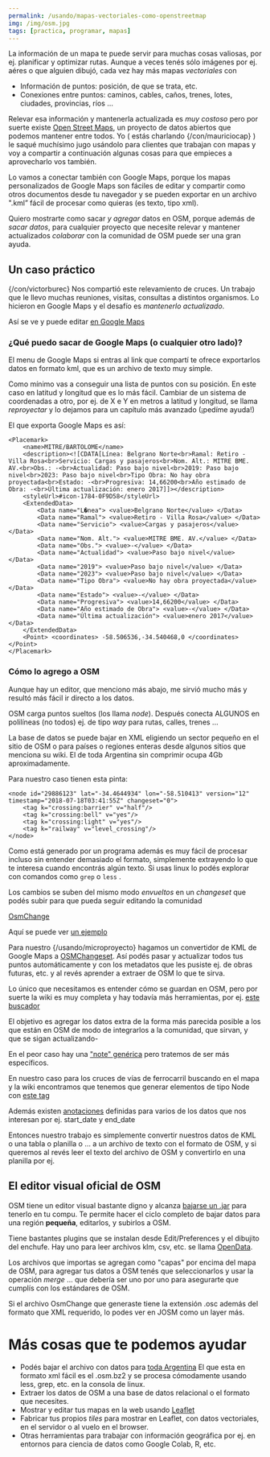 ```yaml
---
permalink: /usando/mapas-vectoriales-como-openstreetmap
img: /img/osm.jpg
tags: [practica, programar, mapas]
---
```


La información de un mapa te puede servir para muchas cosas valiosas, por ej. planificar y optimizar rutas. Aunque a veces tenés sólo imágenes por ej. aéres o que alguien dibujó, cada vez hay más mapas _vectoriales_ con 

* Información de puntos: posición, de que se trata, etc.
* Conexiones entre puntos: caminos, cables, caños, trenes, lotes, ciudades, provincias, ríos ... 

Relevar esa información y mantenerla actualizada es _muy costoso_ pero por suerte existe [Open Street Maps](https://www.openstreetmap.org), un proyecto de datos abiertos que podemos mantener entre todos.  Yo ( estás charlando {/con/mauriciocap} ) le saqué muchísimo jugo usándolo para clientes que trabajan con mapas y voy a compartir a continuación algunas cosas para que empieces a aprovecharlo vos también.

Lo vamos a conectar también con Google Maps, porque 
 los mapas personalizados de Google Maps son fáciles de editar y compartir como otros documentos desde tu navegador y se pueden exportar en un archivo ".kml” fácil de procesar como quieras (es texto, tipo xml).

Quiero mostrarte como sacar _y agregar_ datos en OSM, porque además de _sacar datos_, para cualquier proyecto que necesite relevar y mantener actualizados _colaborar_ con la comunidad de OSM puede ser una gran ayuda.

## Un caso práctico

{/con/victorburec} Nos compartió este relevamiento de cruces. Un trabajo que le llevo muchas reuniones, visitas, consultas a distintos organismos. Lo hicieron en Google Maps y el desafío es _mantenerlo actualizado_.

Así se ve y puede editar [en Google Maps](https://www.google.com/maps/d/u/0/viewer?mid=13WNUquvNnENIWzDGPiHEywvviekCjwGs&ll=-34.73450592640373%2C-58.43146750000005&z=10)


### ¿Qué puedo sacar de Google Maps (o cualquier otro lado)?

El menu de Google Maps si entras al link que compartí te ofrece exportarlos datos en formato kml, que es un archivo de texto muy simple. 

Como mínimo vas a conseguir una lista de puntos con su posición. En este caso en latitud y longitud que es lo más fácil. Cambiar de un sistema de coordenadas a otro, por ej. de X e Y en metros a latitud y longitud, se llama _reproyectar_ y lo dejamos para un capítulo más avanzado (¡pedíme ayuda!)

El que exporta Google Maps es así:

~~~
<Placemark>
	<name>MITRE/BARTOLOME</name>
	<description><![CDATA[Línea: Belgrano Norte<br>Ramal: Retiro - Villa Rosa<br>Servicio: Cargas y pasajeros<br>Nom. Alt.: MITRE BME. AV.<br>Obs.: -<br>Actualidad: Paso bajo nivel<br>2019: Paso bajo nivel<br>2023: Paso bajo nivel<br>Tipo Obra: No hay obra proyectada<br>Estado: -<br>Progresiva: 14,66200<br>Año estimado de Obra: -<br>Última actualización: enero 2017]]></description>
	<styleUrl>#icon-1784-0F9D58</styleUrl>
	<ExtendedData>
		<Data name="L�nea"> <value>Belgrano Norte</value> </Data> 
		<Data name="Ramal"> <value>Retiro - Villa Rosa</value> </Data>
		<Data name="Servicio"> <value>Cargas y pasajeros</value> </Data>
		<Data name="Nom. Alt."> <value>MITRE BME. AV.</value> </Data>
		<Data name="Obs."> <value>-</value> </Data>
		<Data name="Actualidad"> <value>Paso bajo nivel</value> </Data>
		<Data name="2019"> <value>Paso bajo nivel</value> </Data>
		<Data name="2023"> <value>Paso bajo nivel</value> </Data>
		<Data name="Tipo Obra"> <value>No hay obra proyectada</value> </Data>
		<Data name="Estado"> <value>-</value> </Data>
		<Data name="Progresiva"> <value>14,66200</value> </Data>
		<Data name="Año estimado de Obra"> <value>-</value> </Data>
		<Data name="Última actualización"> <value>enero 2017</value> </Data>
	</ExtendedData>
	<Point> <coordinates> -58.506536,-34.540468,0 </coordinates> </Point>
</Placemark>
~~~

### Cómo lo agrego a OSM

Aunque hay un editor, que menciono más abajo, me sirvió mucho más y resultó más fácil ir directo a los datos.

OSM carga puntos sueltos (los llama _node_).
Después conecta ALGUNOS en polilíneas (no todos) 
ej. de tipo _way_ para rutas, calles, trenes ... 

La base de datos se puede bajar en XML eligiendo un sector pequeño en el sitio de OSM o para países o regiones enteras desde algunos sitios que menciona su wiki. El de toda Argentina sin comprimir ocupa 4Gb aproximadamente.

Para nuestro caso tienen esta pinta:

~~~
<node id="29886123" lat="-34.4644934" lon="-58.510413" version="12" timestamp="2018-07-18T03:41:55Z" changeset="0">
	<tag k="crossing:barrier" v="half"/>
	<tag k="crossing:bell" v="yes"/>
	<tag k="crossing:light" v="yes"/>
	<tag k="railway" v="level_crossing"/>
</node>
~~~

Como está generado por un programa además es muy fácil de procesar incluso sin entender demasiado el formato, simplemente extrayendo lo que te interesa cuando encontrás algún texto. Si usas linux lo podés explorar con comandos como `grep` o `less` .

Los cambios se suben del mismo modo _envueltos_ en un _changeset_ que podés subir para que pueda seguir editando la comunidad

[OsmChange](https://wiki.openstreetmap.org/wiki/OsmChange)

Aquí se puede ver [un ejemplo](https://www.openstreetmap.org/api/0.6/changeset/17871446/download)

Para nuestro {/usando/microproyecto} hagamos un convertidor de KML de Google Maps a [OSMChangeset](https://wiki.openstreetmap.org/wiki/Changeset). 
Así podés pasar y actualizar todos tus puntos automáticamente y con los metadatos que les pusiste ej. de obras futuras, etc. y al revés aprender a extraer de OSM lo que te sirva.

Lo único que necesitamos es entender cómo se guardan en OSM, pero por suerte la wiki es muy completa y hay todavía más herramientas, por ej. [este buscador](http://tagfinder.herokuapp.com/search?query=crossing)

El objetivo es agregar los datos extra de la forma más parecida posible a los que están en OSM de modo de integrarlos a la comunidad, que sirvan, y que se sigan actualizando-

En el peor caso hay una ["note" genérica](https://wiki.openstreetmap.org/wiki/Key%3Anote) pero tratemos de ser más específicos.

En nuestro caso para los cruces de vías de ferrocarril buscando en el mapa y la wiki encontramos que tenemos que generar elementos de tipo Node con [este tag](https://wiki.openstreetmap.org/wiki/Tag:railway%3Dcrossing)

Además existen [anotaciones](https://wiki.openstreetmap.org/wiki/Map_Features#Annotation) definidas para varios de los datos que nos interesan por ej. start_date y end_date 

Entonces nuestro trabajo es simplemente convertir nuestros datos de KML o una tabla o planilla o ... a un archivo de texto con el formato de OSM, y si queremos al revés leer el texto del archivo de OSM y convertirlo en una planilla por ej.

## El editor visual oficial de OSM

OSM tiene un editor visual bastante digno y alcanza [bajarse un .jar](https://josm.openstreetmap.de/wiki/Download) para tenerlo en tu compu. Te permite hacer el ciclo completo de bajar datos para una región __pequeña__, editarlos, y subirlos a OSM.

Tiene bastantes plugins que se instalan desde Edit/Preferences y el dibujito del enchufe. Hay uno para leer archivos klm, csv, etc. se llama [OpenData](https://wiki.openstreetmap.org/wiki/JOSM/Plugins/OpenData).

Los archivos que importas se agregan como "capas" por encima del mapa de OSM, para agregar tus datos a OSM tenés que seleccionarlos y usar la operación _merge_ ... que debería ser uno por uno para asegurarte que cumplís con los estándares de OSM.

Si el archivo OsmChange que generaste tiene la extensión .osc además del formato que XML requerido, lo podes ver en JOSM como un layer más.

# Más cosas que te podemos ayudar

* Podés bajar el archivo con datos para [toda Argentina](https://download.geofabrik.de/south-america/argentina.html) El que esta en formato xml fácil es el .osm.bz2 y se procesa cómodamente usando less, grep, etc. en la consola de linux.
* Extraer los datos de OSM a una base de datos relacional o el formato que necesites.
* Mostrar y editar tus mapas en la web usando [Leaflet](https://leafletjs.com/)
* Fabricar tus propios _tiles_ para mostrar en Leaflet, con datos vectoriales, en el servidor o al vuelo en el browser.
* Otras herramientas para trabajar con información geográfica por ej. en entornos para ciencia de datos como Google Colab, R, etc.



